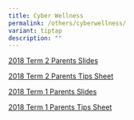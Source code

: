 ```yaml
---
title: Cyber Wellness
permalink: /others/cyberwellness/
variant: tiptap
description: ""
---
```

<p><a href="/files/2018-T2-Parents-Slides.pdf" rel="noopener noreferrer nofollow" target="_blank">2018 Term 2 Parents Slides</a></p><p><a href="/files/2018-T2-Parents-Tip-Sheet.pdf" rel="noopener noreferrer nofollow" target="_blank">2018 Term 2 Parents Tips Sheet</a></p><p><a href="/files/2018-T1-Parents-Slide.pdf" rel="noopener noreferrer nofollow" target="_blank">2018 Term 1 Parents Slides</a></p><p><a href="/files/2018-T1-Parents-Tip-Sheet.pdf" rel="noopener noreferrer nofollow" target="_blank">2018 Term 1 Parents Tips Sheet</a></p>